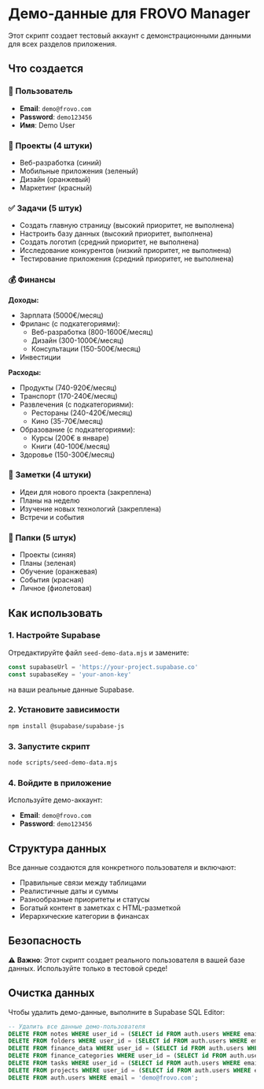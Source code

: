 # Демо-данные для FROVO Manager

Этот скрипт создает тестовый аккаунт с демонстрационными данными для всех разделов приложения.

## Что создается

### 👤 Пользователь
- **Email**: `demo@frovo.com`
- **Password**: `demo123456`
- **Имя**: Demo User

### 📁 Проекты (4 штуки)
- Веб-разработка (синий)
- Мобильные приложения (зеленый)
- Дизайн (оранжевый)
- Маркетинг (красный)

### ✅ Задачи (5 штук)
- Создать главную страницу (высокий приоритет, не выполнена)
- Настроить базу данных (высокий приоритет, выполнена)
- Создать логотип (средний приоритет, не выполнена)
- Исследование конкурентов (низкий приоритет, не выполнена)
- Тестирование приложения (средний приоритет, не выполнена)

### 💰 Финансы
**Доходы:**
- Зарплата (5000€/месяц)
- Фриланс (с подкатегориями):
  - Веб-разработка (800-1600€/месяц)
  - Дизайн (300-1000€/месяц)
  - Консультации (150-500€/месяц)
- Инвестиции

**Расходы:**
- Продукты (740-920€/месяц)
- Транспорт (170-240€/месяц)
- Развлечения (с подкатегориями):
  - Рестораны (240-420€/месяц)
  - Кино (35-70€/месяц)
- Образование (с подкатегориями):
  - Курсы (200€ в январе)
  - Книги (40-100€/месяц)
- Здоровье (150-300€/месяц)

### 📝 Заметки (4 штуки)
- Идеи для нового проекта (закреплена)
- Планы на неделю
- Изучение новых технологий (закреплена)
- Встречи и события

### 📂 Папки (5 штук)
- Проекты (синяя)
- Планы (зеленая)
- Обучение (оранжевая)
- События (красная)
- Личное (фиолетовая)

## Как использовать

### 1. Настройте Supabase
Отредактируйте файл `seed-demo-data.mjs` и замените:
```javascript
const supabaseUrl = 'https://your-project.supabase.co'
const supabaseKey = 'your-anon-key'
```
на ваши реальные данные Supabase.

### 2. Установите зависимости
```bash
npm install @supabase/supabase-js
```

### 3. Запустите скрипт
```bash
node scripts/seed-demo-data.mjs
```

### 4. Войдите в приложение
Используйте демо-аккаунт:
- **Email**: `demo@frovo.com`
- **Password**: `demo123456`

## Структура данных

Все данные создаются для конкретного пользователя и включают:
- Правильные связи между таблицами
- Реалистичные даты и суммы
- Разнообразные приоритеты и статусы
- Богатый контент в заметках с HTML-разметкой
- Иерархические категории в финансах

## Безопасность

⚠️ **Важно**: Этот скрипт создает реального пользователя в вашей базе данных. Используйте только в тестовой среде!

## Очистка данных

Чтобы удалить демо-данные, выполните в Supabase SQL Editor:
```sql
-- Удалить все данные демо-пользователя
DELETE FROM notes WHERE user_id = (SELECT id FROM auth.users WHERE email = 'demo@frovo.com');
DELETE FROM folders WHERE user_id = (SELECT id FROM auth.users WHERE email = 'demo@frovo.com');
DELETE FROM finance_data WHERE user_id = (SELECT id FROM auth.users WHERE email = 'demo@frovo.com');
DELETE FROM finance_categories WHERE user_id = (SELECT id FROM auth.users WHERE email = 'demo@frovo.com');
DELETE FROM tasks WHERE user_id = (SELECT id FROM auth.users WHERE email = 'demo@frovo.com');
DELETE FROM projects WHERE user_id = (SELECT id FROM auth.users WHERE email = 'demo@frovo.com');
DELETE FROM auth.users WHERE email = 'demo@frovo.com';
```
